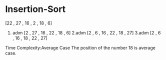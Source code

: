 # Insertion-Sort
[22 , 27 , 16 , 2 , 18 , 6]
1. adım 
[2 , 27 , 16 , 22 , 18 , 6]
2.adım
[2 , 6 , 16 , 22 , 18 , 27]
3.adım
[2 , 6 , 16 , 18 , 22 , 27]

Time Complexity:Average Case
The position of the number 18 is average case.
